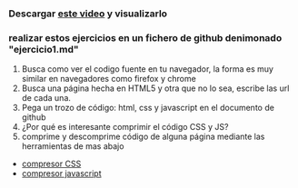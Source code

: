 ### Descargar [este video](https://wequi.com/index.php/s/PPngeRMBYXPeyc5) y visualizarlo

### realizar estos ejercicios en un fichero de github denimonado "ejercicio1.md"

1. Busca como ver el codigo fuente en tu navegador, la forma es muy similar en navegadores como firefox y chrome 
2. Busca una página hecha en HTML5 y otra que no lo sea, escribe las url de cada una. 
3. Pega un trozo de código: html, css y javascript en el documento de github
4. ¿Por qué es interesante comprimir el código CSS y JS? 
5. comprime y descomprime código de alguna página mediante las herramientas de mas abajo
- [compresor CSS](https://herramientas-online.com/comprimir-descomprimir-css.html) 
- [compresor javascript](https://herramientas-online.com/comprimir-descomprimir-javascript.html)
